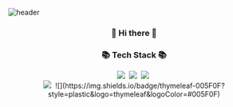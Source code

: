 ![header](https://capsule-render.vercel.app/api?type=waving&color=gradient&customColorList=23&height=300&text=DToEcho&fontSize=120)



<h3 align="center"> 👋 Hi there 👋 </h3>

<h3 align="center">📚 Tech Stack 📚</h3>

<p align="center">
  <img src="https://img.shields.io/badge/Java-007396?style=flat-square&logo=Java&logoColor=white"/>&nbsp 
  <img src="https://img.shields.io/badge/spring-6DB33F?style=flat-square&logo=spring&logoColor=white">&nbsp
  <img src="https://img.shields.io/badge/SpringBoot-6DB33F?style=flat-square&logo=Spring&logoColor=white"/>&nbsp 
  <br>
  <img src="https://img.shields.io/badge/Javascript-ffb13b?style=flat-square&logo=javascript&logoColor=white"/>&nbsp
  ![](https://img.shields.io/badge/thymeleaf-005F0F?style=plastic&logo=thymeleaf&logoColor=#005F0F)
  <br>
</p>
